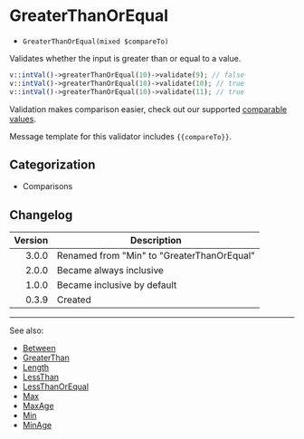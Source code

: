 # GreaterThanOrEqual

- `GreaterThanOrEqual(mixed $compareTo)`

Validates whether the input is greater than or equal to a value.

```php
v::intVal()->greaterThanOrEqual(10)->validate(9); // false
v::intVal()->greaterThanOrEqual(10)->validate(10); // true
v::intVal()->greaterThanOrEqual(10)->validate(11); // true
```

Validation makes comparison easier, check out our supported
[comparable values](../07-comparable-values.md).

Message template for this validator includes `{{compareTo}}`.

## Categorization

- Comparisons

## Changelog

| Version | Description                                |
|--------:|--------------------------------------------|
|   3.0.0 | Renamed from "Min" to "GreaterThanOrEqual" |
|   2.0.0 | Became always inclusive                    |
|   1.0.0 | Became inclusive by default                |
|   0.3.9 | Created                                    |

***
See also:

- [Between](Between.md)
- [GreaterThan](GreaterThan.md)
- [Length](Length.md)
- [LessThan](LessThan.md)
- [LessThanOrEqual](LessThanOrEqual.md)
- [Max](Max.md)
- [MaxAge](MaxAge.md)
- [Min](Min.md)
- [MinAge](MinAge.md)
